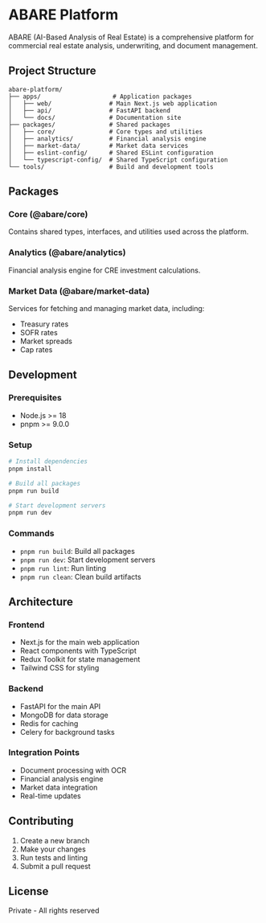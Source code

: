 # ABARE Platform

ABARE (AI-Based Analysis of Real Estate) is a comprehensive platform for commercial real estate analysis, underwriting, and document management.

## Project Structure

```
abare-platform/
├── apps/                    # Application packages
│   ├── web/                # Main Next.js web application
│   ├── api/                # FastAPI backend
│   └── docs/               # Documentation site
├── packages/               # Shared packages
│   ├── core/               # Core types and utilities
│   ├── analytics/          # Financial analysis engine
│   ├── market-data/        # Market data services
│   ├── eslint-config/      # Shared ESLint configuration
│   └── typescript-config/  # Shared TypeScript configuration
└── tools/                  # Build and development tools
```

## Packages

### Core (@abare/core)
Contains shared types, interfaces, and utilities used across the platform.

### Analytics (@abare/analytics)
Financial analysis engine for CRE investment calculations.

### Market Data (@abare/market-data)
Services for fetching and managing market data, including:
- Treasury rates
- SOFR rates
- Market spreads
- Cap rates

## Development

### Prerequisites
- Node.js >= 18
- pnpm >= 9.0.0

### Setup
```bash
# Install dependencies
pnpm install

# Build all packages
pnpm run build

# Start development servers
pnpm run dev
```

### Commands
- `pnpm run build`: Build all packages
- `pnpm run dev`: Start development servers
- `pnpm run lint`: Run linting
- `pnpm run clean`: Clean build artifacts

## Architecture

### Frontend
- Next.js for the main web application
- React components with TypeScript
- Redux Toolkit for state management
- Tailwind CSS for styling

### Backend
- FastAPI for the main API
- MongoDB for data storage
- Redis for caching
- Celery for background tasks

### Integration Points
- Document processing with OCR
- Financial analysis engine
- Market data integration
- Real-time updates

## Contributing
1. Create a new branch
2. Make your changes
3. Run tests and linting
4. Submit a pull request

## License
Private - All rights reserved
